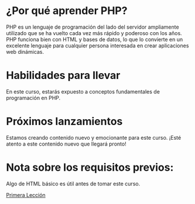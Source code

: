 # ¿Por qué aprender PHP?

PHP es un lenguaje de programación del lado del servidor ampliamente utilizado que se ha vuelto cada vez más rápido y poderoso con los años. PHP funciona bien con HTML y bases de datos, lo que lo convierte en un excelente lenguaje para cualquier persona interesada en crear aplicaciones web dinámicas.

# Habilidades para llevar

En este curso, estarás expuesto a conceptos fundamentales de programación en PHP.

# Próximos lanzamientos

Estamos creando contenido nuevo y emocionante para este curso. ¡Esté atento a este contenido nuevo que llegará pronto!

# Nota sobre los requisitos previos:

Algo de HTML básico es útil antes de tomar este curso.

[Primera Lección](#)